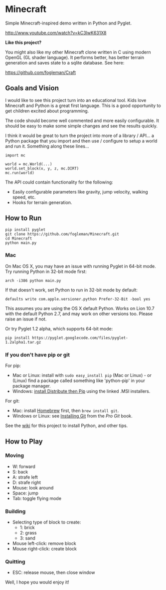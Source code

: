 # Minecraft

Simple Minecraft-inspired demo written in Python and Pyglet.

http://www.youtube.com/watch?v=kC3lwK631X8

**Like this project?**

You might also like my other Minecraft clone written in C using modern OpenGL (GL shader language). It performs better, has better terrain generation and saves state to a sqlite database. See here:

https://github.com/fogleman/Craft

## Goals and Vision

I would like to see this project turn into an educational tool. Kids love Minecraft and Python is a great first language.
This is a good opportunity to get children excited about programming.

The code should become well commented and more easily configurable. It should be easy to make some simple changes
and see the results quickly.

I think it would be great to turn the project into more of a library / API... a Python package that you import and then
use / configure to setup a world and run it. Something along these lines...

    import mc
    
    world = mc.World(...)
    world.set_block(x, y, z, mc.DIRT)
    mc.run(world)

The API could contain functionality for the following:

- Easily configurable parameters like gravity, jump velocity, walking speed, etc.
- Hooks for terrain generation.

## How to Run

    pip install pyglet
    git clone https://github.com/fogleman/Minecraft.git
    cd Minecraft
    python main.py

### Mac

On Mac OS X, you may have an issue with running Pyglet in 64-bit mode. Try running Python in 32-bit mode first:

    arch -i386 python main.py

If that doesn't work, set Python to run in 32-bit mode by default:

    defaults write com.apple.versioner.python Prefer-32-Bit -bool yes 

This assumes you are using the OS X default Python.  Works on Lion 10.7 with the default Python 2.7, and may work on other versions too.  Please raise an issue if not.
    
Or try Pyglet 1.2 alpha, which supports 64-bit mode:  

    pip install https://pyglet.googlecode.com/files/pyglet-1.2alpha1.tar.gz 

### If you don't have pip or git

For pip:

- Mac or Linux: install with `sudo easy_install pip` (Mac or Linux) - or (Linux) find a package called something like 'python-pip' in your package manager.
- Windows: [install Distribute then Pip](http://stackoverflow.com/a/12476379/992887) using the linked .MSI installers.

For git:

- Mac: install [Homebrew](http://mxcl.github.com/homebrew/) first, then `brew install git`.
- Windows or Linux: see [Installing Git](http://git-scm.com/book/en/Getting-Started-Installing-Git) from the _Pro Git_ book.

See the [wiki](https://github.com/fogleman/Minecraft/wiki) for this project to install Python, and other tips.

## How to Play

### Moving

- W: forward
- S: back
- A: strafe left
- D: strafe right
- Mouse: look around
- Space: jump
- Tab: toggle flying mode

### Building

- Selecting type of block to create:
    - 1: brick
    - 2: grass
    - 3: sand
- Mouse left-click: remove block
- Mouse right-click: create block

### Quitting

- ESC: release mouse, then close window

Well, I hope you would enjoy it!
